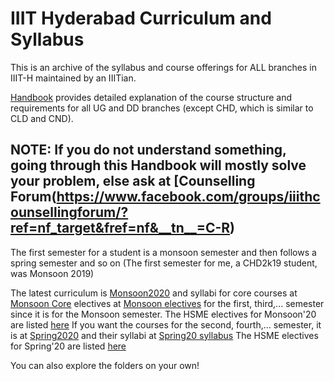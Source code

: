 # IIIT Hyderabad Curriculum and Syllabus

This is an archive of the syllabus and course offerings for ALL branches in IIIT-H maintained by an IIITian.

[Handbook](/Curriculum%20Handbook/UG-Dual_Curricula-2018.pdf) provides detailed explanation of the course structure and requirements for all UG and DD branches (except CHD, which is similar to CLD and CND).
## NOTE: If you do not understand something, going through this Handbook will mostly solve your problem, else ask at [Counselling Forum(https://www.facebook.com/groups/iiithcounsellingforum/?ref=nf_target&fref=nf&__tn__=C-R)

The first semester for a student is a monsoon semester and then follows a spring semester and so on (The first semester for me, a CHD2k19 student, was Monsoon 2019)

The latest curriculum is [Monsoon2020](/M'20/ProgWiseCourseOfferings-M20-V1.pdf) and syllabi for core courses at [Monsoon Core](/M'20/UG-Core-Syllabus-M20-V2.pdf) electives at [Monsoon electives](/M'20/Elective-Syllabus-M20-V2.pdf) for the first, third,... semester since it is for the Monsoon semester. The HSME electives for Monsoon'20 are listed [here](/M'20/HSME-Courses-M20.pdf)
If you want the courses for the second, fourth,... semester, it is at [Spring2020](/S'20/Course%20Offerings-S20-V3.pdf) and their syllabi at [Spring20 syllabus](S'20/Syllabus%20for%20UG-Core%20and%20Elective%20courses-S20-V2.pdf) The HSME electives for Spring'20 are listed [here](/S'20/HSME_Courses-S2020.pdf)

You can also explore the folders on your own! 
